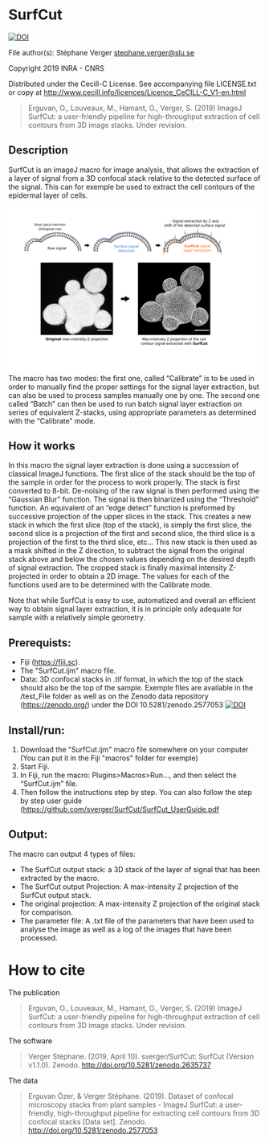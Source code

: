 # SurfCut
[![DOI](https://zenodo.org/badge/DOI/10.5281/zenodo.2635737.svg)](https://doi.org/10.5281/zenodo.2635737)

File author(s): Stéphane Verger stephane.verger@slu.se

Copyright 2019 INRA - CNRS

Distributed under the Cecill-C License.
See accompanying file LICENSE.txt or copy at
http://www.cecill.info/licences/Licence_CeCILL-C_V1-en.html

> Erguvan, O., Louveaux, M., Hamant, O., Verger, S. (2019) ImageJ SurfCut: a user-friendly pipeline for high-throughput extraction of cell contours from 3D image stacks. Under revision. 

## Description
SurfCut is an imageJ macro for image analysis, that allows the extraction of a layer of signal from a 3D confocal stack relative to the detected surface of the signal. This can for exemple be used to extract the cell contours of the epidermal layer of cells.

![Alt text](/surfcut_illustration.png?raw=true)
The macro has two modes: the first one, called “Calibrate” is to be used in order to manually find the proper settings for the signal layer extraction, but can also be used to process samples manually one by one. The second one called “Batch” can then be used to run batch signal layer extraction on series of equivalent Z-stacks, using appropriate parameters as determined with the “Calibrate” mode.

## How it works
In this macro the signal layer extraction is done using a succession of classical ImageJ functions. The first slice of the stack should be the top of the sample in order for the process to work properly. The stack is first converted to 8-bit. De-noising of the raw signal is then performed using the “Gaussian Blur” function. The signal is then binarized using the “Threshold” function. An equivalent of an “edge detect” function is preformed by successive projection of the upper slices in the stack. This creates a new stack in which the first slice (top of the stack), is simply the first slice, the second slice is a projection of the first and second slice, the third slice is a projection of the first to the third slice, etc… This new stack is then used as a mask shifted in the Z direction, to subtract the signal from the original stack above and below the chosen values depending on the desired depth of signal extraction. The cropped stack is finally maximal intensity Z-projected in order to obtain a 2D image. The values for each of the functions used are to be determined with the Calibrate mode.

Note that while SurfCut is easy to use, automatized and overall an efficient way to obtain signal layer extraction, it is in principle only adequate for sample with a relatively simple geometry.

## Prerequists:
- Fiji (https://fiji.sc).
- The "SurfCut.ijm" macro file.
- Data: 3D confocal stacks in .tif format, in which the top of the stack should also be the top of the sample. Exemple files are available in the /test_File folder as well as on the Zenodo data repository (https://zenodo.org/) under the DOI 10.5281/zenodo.2577053
[![DOI](https://zenodo.org/badge/DOI/10.5281/zenodo.2577053.svg)](https://doi.org/10.5281/zenodo.2577053)

## Install/run:
1) Download the "SurfCut.ijm" macro file somewhere on your computer (You can put it in the Fiji "macros" folder for exemple)
2) Start Fiji.
3) In Fiji, run the macro: Plugins>Macros>Run…, and then select the “SurfCut.ijm” file.
4) Then follow the instructions step by step. You can also follow the step by step user guide (https://github.com/sverger/SurfCut/SurfCut_UserGuide.pdf

## Output:
The macro can output 4 types of files:
- The SurfCut output stack: a 3D stack of the layer of signal that has been extracted by the macro.
- The SurfCut output Projection: A max-intensity Z projection of the SurfCut output stack.
- The original projection: A max-intensity Z projection of the original stack for comparison.
- The parameter file: A .txt file of the parameters that have been used to analyse the image as well as a log of the images that have been processed.

# How to cite
The publication
> Erguvan, O., Louveaux, M., Hamant, O., Verger, S. (2019) ImageJ SurfCut: a user-friendly pipeline for high-throughput extraction of cell contours from 3D image stacks. Under revision. 

The software
> Verger Stéphane. (2019, April 10). sverger/SurfCut: SurfCut (Version v1.1.0). Zenodo. http://doi.org/10.5281/zenodo.2635737

The data
> Erguvan Özer, & Verger Stéphane. (2019). Dataset of confocal microscopy stacks from plant samples - ImageJ SurfCut: a user-friendly, high-throughput pipeline for extracting cell contours from 3D confocal stacks [Data set]. Zenodo. http://doi.org/10.5281/zenodo.2577053
